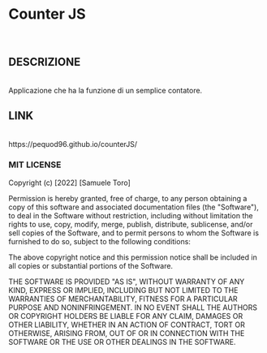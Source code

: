 <h1>Counter JS</h1><br>

<h2>DESCRIZIONE</h2><br>
Applicazione che ha la funzione di un semplice contatore.

<h2>LINK</h2><br>
https://pequod96.github.io/counterJS/
<br>


<h3>MIT LICENSE</h3>

Copyright (c) [2022] [Samuele Toro]

Permission is hereby granted, free of charge, to any person obtaining a copy
of this software and associated documentation files (the "Software"), to deal
in the Software without restriction, including without limitation the rights
to use, copy, modify, merge, publish, distribute, sublicense, and/or sell
copies of the Software, and to permit persons to whom the Software is
furnished to do so, subject to the following conditions:

The above copyright notice and this permission notice shall be included in all
copies or substantial portions of the Software.

THE SOFTWARE IS PROVIDED "AS IS", WITHOUT WARRANTY OF ANY KIND, EXPRESS OR
IMPLIED, INCLUDING BUT NOT LIMITED TO THE WARRANTIES OF MERCHANTABILITY,
FITNESS FOR A PARTICULAR PURPOSE AND NONINFRINGEMENT. IN NO EVENT SHALL THE
AUTHORS OR COPYRIGHT HOLDERS BE LIABLE FOR ANY CLAIM, DAMAGES OR OTHER
LIABILITY, WHETHER IN AN ACTION OF CONTRACT, TORT OR OTHERWISE, ARISING FROM,
OUT OF OR IN CONNECTION WITH THE SOFTWARE OR THE USE OR OTHER DEALINGS IN THE
SOFTWARE.
